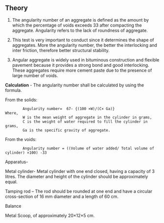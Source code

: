 ## Theory

1. The angularity number of an aggregate is defined as the amount by which the percentage of voids exceeds 33  after compacting the aggregate. Angularity refers to the lack of roundness of aggregate.

2. This test is very important to conduct since it determines the shape of aggregates. More the angularity number, the better the interlocking and inter friction, therefore better structural stability.

3. Angular aggregate is widely used in bituminous construction and flexible pavement because it provides a strong bond and good interlocking. These aggregates require more cement paste due to the presence of large number of voids.

**Calculation** - The angularity number shall be calculated by using the formula.

From the solids: 
```
        Angularity number=  67- {(100 ×W)/(C× Ga)} 
Where, 
        W is the mean weight of aggregate in the cylinder in grams,  
        C is the weight of water required to fill the cylinder in grams,  
        Ga is the specific gravity of aggregate.  
```  

From the voids: 
```
        Angularity number = ((Volume of water added/ Total volume of cylinder) ×100) -33
```
              
Apparatus- 

Metal cylinder- Metal cylinder with one end closed, having a capacity of 3 litres. The diameter and height of the cylinder should be approximately equal.  

Tamping rod – The rod should be rounded at one end and have a circular cross-section of 16 mm diameter and a length of 60 cm. 

Balance 

Metal Scoop, of approximately 20×12×5 cm.